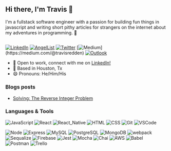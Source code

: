 ## Hi there, I'm Travis 👋
I'm a fullstack software engineer with a passion for building fun things in javascript and writing short pithy articles for strangers on the internet about my adventures in programming. :pencil:
<h2> </h2>

[![LinkedIn](https://img.shields.io/badge/travisredden%20-%230077B5.svg?&style=flat-square&logo=linkedin&logoColor=white&link=https://www.linkedin.com/in/travisredden/)](https://www.linkedin.com/in/travisredden/)
[![AngelList](https://img.shields.io/badge/travisredden%20-%2320232a.svg?&style=flat-square&logo=angellist&logoColor=white&link=https://angel.co/u/travis-redden)](https://angel.co/u/travis-redden)
[![Twitter](https://img.shields.io/badge/travisredden%20-%231DA1F2.svg?&style=flat-square&logo=Twitter&logoColor=white&link=https://twitter.com/Travis_Redden/)](https://twitter.com/Travis_Redden/)
[![Medium](https://img.shields.io/badge/travisredden%20-%23fb573b.svg?&style=flat-square&logo=medium&logoColor=white&link=[https://github.com/symphon-y](https://medium.com/@travisredden))](https://medium.com/@travisredden)
[![Outlook](https://img.shields.io/badge/travisredden%20-%230072C6.svg?&style=flat-square&logo=microsoftoutlook&logoColor=white&link=mailto:travisredden@outlook.com)](mailto:travisredden@outlook.com)




- :office: Open to work, connect with me on [LinkedIn!](https://www.linkedin.com/in/travisredden/)
- :round_pushpin: Based in Houston, Tx
- :smile: Pronouns: He/Him/His

### Blogs posts
<!-- BLOG-POST-LIST:START -->
- [Solving: The Reverse Integer Problem](https://medium.com/@TravisRedden/solving-the-reverse-integer-problem-b7f151910614?source=rss-4e31a6380526------2)
<!-- BLOG-POST-LIST:END -->

### Languages & Tools
![JavaScript](https://img.shields.io/badge/JavaScript%20-%23323330.svg?&style=flat-square&logo=javascript&logoColor=%23F7DF1E)
![React](https://img.shields.io/badge/React%20-%2320232a.svg?&style=flat-square&logo=react&logoColor=%2361DAFB)
![React_Native](https://img.shields.io/badge/React_Native%20-%2320232a.svg?&style=flat-square&logo=react&logoColor=%2361DAFB)
![HTML](https://img.shields.io/badge/HTML5%20-%23E34F26.svg?&style=flat-square&logo=html5&logoColor=white)
![CSS](https://img.shields.io/badge/CSS3%20-%231572B6.svg?&style=flat-square&logo=css3&logoColor=white)
![Git](https://img.shields.io/badge/Git%20-%23F05033.svg?&style=flat-square&logo=git&logoColor=white)
![VSCode](https://img.shields.io/badge/VS%20Code%20-%23007ACC.svg?&style=flat-square&logo=visual-studio-code&logoColor=white)

![Node](https://img.shields.io/badge/Node.js%20-%2343853D.svg?&style=flat-square&logo=node.js&logoColor=white)
![Express](https://img.shields.io/badge/Express%20-%23404d59.svg?&style=flat-square)
![MySQL](https://img.shields.io/badge/MySQL-%2300f.svg?&style=flat-square&logo=mysql&logoColor=white)
![PostgreSQL](https://img.shields.io/badge/PostgreSQL-%23316192.svg?&style=flat-square&logo=postgresql&logoColor=white)
![MongoDB](https://img.shields.io/badge/MongoDB-%234ea94b.svg?&style=flat-square&logo=mongodb&logoColor=white)
![webpack](https://img.shields.io/badge/webpack%20-%238DD6F9.svg?&style=flat-square&logo=webpack&logoColor=black)
![Sequalize](https://img.shields.io/badge/Sequelize-52B0E7?style=flat-square&logo=Sequelize&logoColor=white)
![Firebase](https://img.shields.io/badge/-Firebase-FFD700?logo=firebase&logoColor=white&style=flat-square)
![Jest](https://img.shields.io/badge/-Jest-C21325?logo=jest&logoColor=white&style=flat-square)
![Mocha](https://img.shields.io/badge/-Mocha-8D6748?logo=mocha&logoColor=white&style=flat-square)
![Chai](https://img.shields.io/badge/-Chai-A30701?logo=chai&logoColor=white&style=flat-square)
![AWS](https://img.shields.io/badge/-AWS-232F3E?logo=amazonaws&logoColor=white&style=flat-square)
![Babel](https://img.shields.io/badge/Babel-F9DC3E?style=flat-square&logo=babel&logoColor=white)
![Postman](https://img.shields.io/badge/Postman-FF6C37?style=flat-square&logo=Postman&logoColor=white)
![Trello](https://img.shields.io/badge/Trello-0052CC?style=flat-square&logo=trello&logoColor=white)


<!-- Most Used Languages Badge -->
<!-- <p><img align="left" src="https://github-readme-stats.vercel.app/api/top-langs?username=symphon-y&show_icons=true&locale=en&layout=compact" alt="symphon-y" /></p> -->

<!-- Github Stats Badge-->
<!-- <p>&nbsp;<img align="center" src="https://github-readme-stats.vercel.app/api?username=symphon-y&show_icons=true&locale=en" alt="symphon-y" /></p>
 -->
